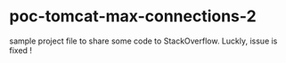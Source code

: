 # poc-tomcat-max-connections-2

sample project file to share some code to StackOverflow. Luckly, issue is fixed !
